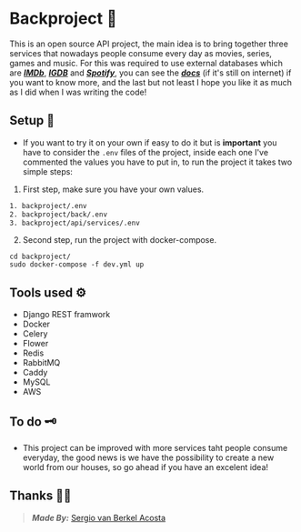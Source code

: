 # Backproject 💎

This is an open source API project, the main idea is to bring together three services that nowadays people
consume every day as movies, series, games and music. For this was required to use external
databases which are [**_IMDb_**](https://imdb-api.com/api), [**_IGDB_**](https://api-docs.igdb.com/)
and [**_Spotify_**](https://developer.spotify.com/documentation/web-api/), you can see the
[**_docs_**](https://backproject.xyz/documentation/) (if it's still on internet) if you want to know more, and the last but not
least I hope you like it as much as I did when I was writing the code!

## Setup 🧲

- If you want to try it on your own if easy to do it but is **important** you have to consider
the `.env` files of the project, inside each one I've commented the values you have to put in,
to run the project it takes two simple steps:

1. First step, make sure you have your own values.

```bash
1. backproject/.env
2. backproject/back/.env
3. backproject/api/services/.env
```

2. Second step, run the project with docker-compose.

```
cd backproject/
sudo docker-compose -f dev.yml up
```

## Tools used ⚙️

- Django REST framwork
- Docker
- Celery
- Flower
- Redis
- RabbitMQ
- Caddy
- MySQL
- AWS

## To do 🗝

- This project can be improved with more services taht people consume everyday, the good news is
we have the possibility to create a new world from our houses, so go ahead if you have an excelent
idea!

## Thanks 👏🏻

> **_Made By:_** [Sergio van Berkel Acosta](https://www.sergiovanberkel.com/)
